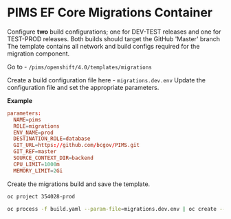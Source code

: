 # PIMS EF Core Migrations Container

Configure **two** build configurations; one for DEV-TEST releases and one for TEST-PROD releases. Both builds should target the GitHub 'Master' branch
The template contains all network and build configs required for the migration component.

Go to - `/pims/openshift/4.0/templates/migrations`

Create a build configuration file here - `migrations.dev.env`
Update the configuration file and set the appropriate parameters.

**Example**

```conf
parameters:
  NAME=pims
  ROLE=migrations
  ENV_NAME=prod
  DESTINATION_ROLE=database
  GIT_URL=https://github.com/bcgov/PIMS.git
  GIT_REF=master
  SOURCE_CONTEXT_DIR=backend
  CPU_LIMIT=1000m
  MEMORY_LIMIT=2Gi
```

Create the migrations build and save the template.

```bash
oc project 354028-prod

oc process -f build.yaml --param-file=migrations.dev.env | oc create --save-config=true -f -
```
